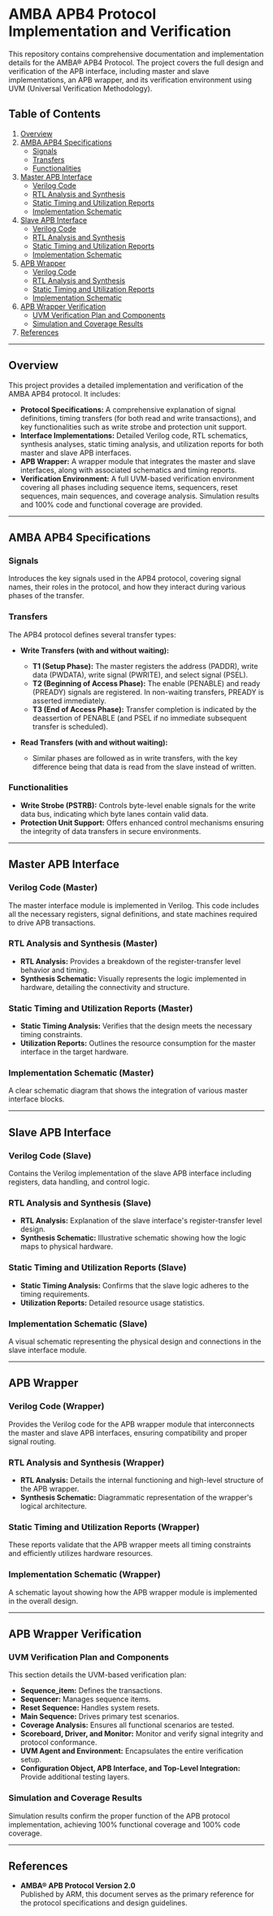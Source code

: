 # AMBA APB4 Protocol Implementation and Verification

This repository contains comprehensive documentation and implementation details for the AMBA® APB4 Protocol. The project covers the full design and verification of the APB interface, including master and slave implementations, an APB wrapper, and its verification environment using UVM (Universal Verification Methodology).

## Table of Contents
1. [Overview](#overview)  
2. [AMBA APB4 Specifications](#amba-apb4-specifications)  
   - [Signals](#signals)  
   - [Transfers](#transfers)  
   - [Functionalities](#functionalities)  
3. [Master APB Interface](#master-apb-interface)  
   - [Verilog Code](#verilog-code-master)  
   - [RTL Analysis and Synthesis](#rtl-analysis-and-synthesis-master)  
   - [Static Timing and Utilization Reports](#static-timing-and-utilization-reports-master)  
   - [Implementation Schematic](#implementation-schematic-master)  
4. [Slave APB Interface](#slave-apb-interface)  
   - [Verilog Code](#verilog-code-slave)  
   - [RTL Analysis and Synthesis](#rtl-analysis-and-synthesis-slave)  
   - [Static Timing and Utilization Reports](#static-timing-and-utilization-reports-slave)  
   - [Implementation Schematic](#implementation-schematic-slave)  
5. [APB Wrapper](#apb-wrapper)  
   - [Verilog Code](#verilog-code-wrapper)  
   - [RTL Analysis and Synthesis](#rtl-analysis-and-synthesis-wrapper)  
   - [Static Timing and Utilization Reports](#static-timing-and-utilization-reports-wrapper)  
   - [Implementation Schematic](#implementation-schematic-wrapper)  
6. [APB Wrapper Verification](#apb-wrapper-verification)  
   - [UVM Verification Plan and Components](#uvm-verification-plan-and-components)  
   - [Simulation and Coverage Results](#simulation-and-coverage-results)  
7. [References](#references)
   
---

## Overview

This project provides a detailed implementation and verification of the AMBA APB4 protocol. It includes:

- **Protocol Specifications:** A comprehensive explanation of signal definitions, timing transfers (for both read and write transactions), and key functionalities such as write strobe and protection unit support.
- **Interface Implementations:** Detailed Verilog code, RTL schematics, synthesis analyses, static timing analysis, and utilization reports for both master and slave APB interfaces.
- **APB Wrapper:** A wrapper module that integrates the master and slave interfaces, along with associated schematics and timing reports.
- **Verification Environment:** A full UVM-based verification environment covering all phases including sequence items, sequencers, reset sequences, main sequences, and coverage analysis. Simulation results and 100% code and functional coverage are provided.

---

## AMBA APB4 Specifications

### Signals
Introduces the key signals used in the APB4 protocol, covering signal names, their roles in the protocol, and how they interact during various phases of the transfer.

### Transfers
The APB4 protocol defines several transfer types:

- **Write Transfers (with and without waiting):**
    - **T1 (Setup Phase):** The master registers the address (PADDR), write data (PWDATA), write signal (PWRITE), and select signal (PSEL).  
    - **T2 (Beginning of Access Phase):** The enable (PENABLE) and ready (PREADY) signals are registered. In non-waiting transfers, PREADY is asserted immediately.  
    - **T3 (End of Access Phase):** Transfer completion is indicated by the deassertion of PENABLE (and PSEL if no immediate subsequent transfer is scheduled).  

- **Read Transfers (with and without waiting):**
    - Similar phases are followed as in write transfers, with the key difference being that data is read from the slave instead of written.

### Functionalities
- **Write Strobe (PSTRB):** Controls byte-level enable signals for the write data bus, indicating which byte lanes contain valid data.  
- **Protection Unit Support:** Offers enhanced control mechanisms ensuring the integrity of data transfers in secure environments.

---

## Master APB Interface

### Verilog Code (Master)
The master interface module is implemented in Verilog. This code includes all the necessary registers, signal definitions, and state machines required to drive APB transactions.

### RTL Analysis and Synthesis (Master)
- **RTL Analysis:** Provides a breakdown of the register-transfer level behavior and timing.
- **Synthesis Schematic:** Visually represents the logic implemented in hardware, detailing the connectivity and structure.

### Static Timing and Utilization Reports (Master)
- **Static Timing Analysis:** Verifies that the design meets the necessary timing constraints.
- **Utilization Reports:** Outlines the resource consumption for the master interface in the target hardware.

### Implementation Schematic (Master)
A clear schematic diagram that shows the integration of various master interface blocks.

---

## Slave APB Interface

### Verilog Code (Slave)
Contains the Verilog implementation of the slave APB interface including registers, data handling, and control logic.

### RTL Analysis and Synthesis (Slave)
- **RTL Analysis:** Explanation of the slave interface's register-transfer level design.  
- **Synthesis Schematic:** Illustrative schematic showing how the logic maps to physical hardware.  

### Static Timing and Utilization Reports (Slave)
- **Static Timing Analysis:** Confirms that the slave logic adheres to the timing requirements.  
- **Utilization Reports:** Detailed resource usage statistics.  

### Implementation Schematic (Slave)
A visual schematic representing the physical design and connections in the slave interface module.

---

## APB Wrapper

### Verilog Code (Wrapper)
Provides the Verilog code for the APB wrapper module that interconnects the master and slave APB interfaces, ensuring compatibility and proper signal routing.

### RTL Analysis and Synthesis (Wrapper)
- **RTL Analysis:** Details the internal functioning and high-level structure of the APB wrapper.  
- **Synthesis Schematic:** Diagrammatic representation of the wrapper's logical architecture.  

### Static Timing and Utilization Reports (Wrapper)
These reports validate that the APB wrapper meets all timing constraints and efficiently utilizes hardware resources.

### Implementation Schematic (Wrapper)
A schematic layout showing how the APB wrapper module is implemented in the overall design.

---

## APB Wrapper Verification

### UVM Verification Plan and Components
This section details the UVM-based verification plan:

- **Sequence_item:** Defines the transactions.  
- **Sequencer:** Manages sequence items.  
- **Reset Sequence:** Handles system resets.  
- **Main Sequence:** Drives primary test scenarios.  
- **Coverage Analysis:** Ensures all functional scenarios are tested.  
- **Scoreboard, Driver, and Monitor:** Monitor and verify signal integrity and protocol conformance.  
- **UVM Agent and Environment:** Encapsulates the entire verification setup.  
- **Configuration Object, APB Interface, and Top-Level Integration:** Provide additional testing layers.

### Simulation and Coverage Results
Simulation results confirm the proper function of the APB protocol implementation, achieving 100% functional coverage and 100% code coverage.

---

## References
- **AMBA® APB Protocol Version 2.0**  
Published by ARM, this document serves as the primary reference for the protocol specifications and design guidelines.
